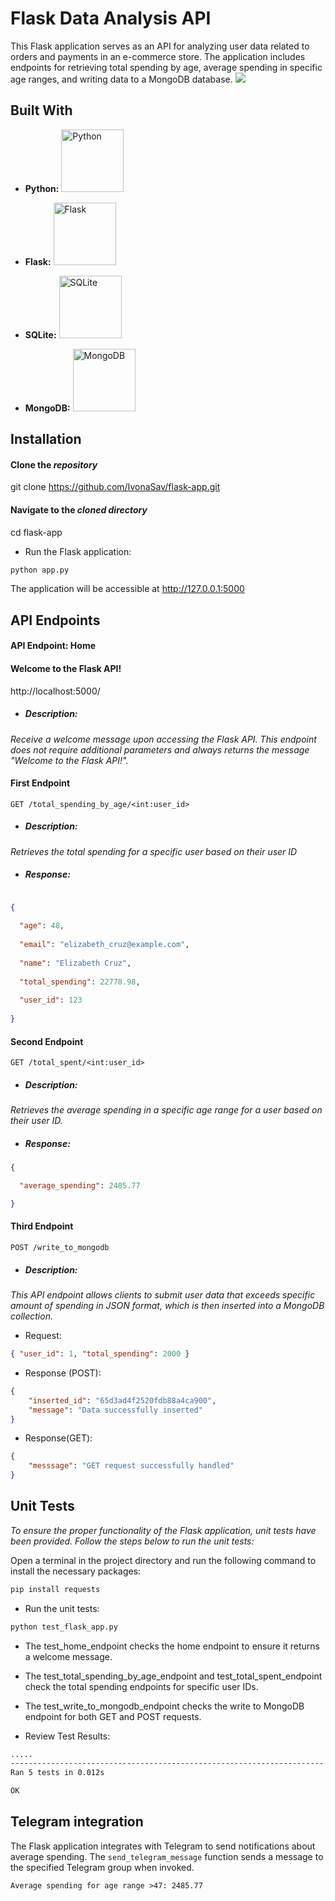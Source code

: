 # Flask Data Analysis API
This Flask application serves as an API for analyzing user data related to orders and payments in an e-commerce store. The application includes endpoints for retrieving total spending by age, average spending in specific age ranges, and writing data to a MongoDB database.
<img src="https://www.donskytech.com/wp-content/uploads/2023/04/Flask-REST-API-Server-for-Sensors.png?ezimgfmt=ng:webp/ngcb1">
## Built With
- **Python:**
  <a href="https://www.python.org/" target="_blank">
    <img src="https://www.python.org/static/community_logos/python-logo.png" alt="Python" width="100">
  </a>
- **Flask:**
  <a href="https://flask.palletsprojects.com/" target="_blank">
    <img src="https://flask.palletsprojects.com/en/2.0.x/_images/flask-logo.png" alt="Flask" width="100">
  </a>

- **SQLite:**
  <a href="https://www.sqlite.org/" target="_blank">
    <img src="https://www.sqlite.org/images/sqlite370_banner.gif" alt="SQLite" width="100">
  </a>

- **MongoDB:**
  <a href="https://www.mongodb.com/" target="_blank">
    <img src="https://webassets.mongodb.com/_com_assets/cms/mongodb-logo-rgb-j6w271g1xn.jpg" alt="MongoDB" width="100">
  </a>
## Installation
#### Clone the *repository*
git clone https://github.com/IvonaSav/flask-app.git
#### Navigate to the *cloned directory*
cd flask-app

* Run the Flask application:
```bash
python app.py
```
The application will be accessible at http://127.0.0.1:5000

## API Endpoints

#### API Endpoint: Home

#### Welcome to the Flask API!
http://localhost:5000/

* ##### Description:
*Receive a welcome message upon accessing the Flask API. This endpoint does not require additional parameters and always returns the message "Welcome to the Flask API!".*

#### First Endpoint
```http
GET /total_spending_by_age/<int:user_id>
``` 

* ##### Description: 

*Retrieves the total spending for a specific user based on their user ID*

* ##### Response:

```json

{
  
  "age": 48,
 
  "email": "elizabeth_cruz@example.com",
  
  "name": "Elizabeth Cruz",
  
  "total_spending": 22778.98,
  
  "user_id": 123
  
}
``` 
#### Second Endpoint
```http
GET /total_spent/<int:user_id>
```

* ##### Description:

*Retrieves the average spending in a specific age range for a user based on their user ID.*

* ##### Response:

```json
{

  "average_spending": 2485.77

}
``` 

#### Third Endpoint
```http
POST /write_to_mongodb
```

* ##### Description:
  
*This API endpoint allows clients to submit user data that exceeds specific
amount of spending in JSON format, which is then inserted into a MongoDB
collection.*

* Request:
```json
{ "user_id": 1, "total_spending": 2000 }
```

* Response (POST):
```json
{
    "inserted_id": "65d3ad4f2520fdb88a4ca900",
    "message": "Data successfully inserted"
}
```
* Response(GET):
```json
{
    "messsage": "GET request successfully handled"
}
```

## Unit Tests

*To ensure the proper functionality of the Flask application, unit tests have been provided. Follow the steps below to run the unit tests:*

Open a terminal in the project directory and run the following command to install the necessary packages:
```bash
pip install requests
```

* Run the unit tests:
```bash
python test_flask_app.py
```
* The test_home_endpoint checks the home endpoint to ensure it returns a welcome message.

* The test_total_spending_by_age_endpoint and test_total_spent_endpoint check the total spending endpoints for specific user IDs.

* The test_write_to_mongodb_endpoint checks the write to MongoDB endpoint for both GET and POST requests.

* Review Test Results:
  
```bash
.....
----------------------------------------------------------------------
Ran 5 tests in 0.012s

OK
```
## Telegram integration

The Flask application integrates with Telegram to send notifications about average spending. The `send_telegram_message` function sends a message to the specified Telegram group when invoked.

```plaintext
Average spending for age range >47: 2485.77
  
